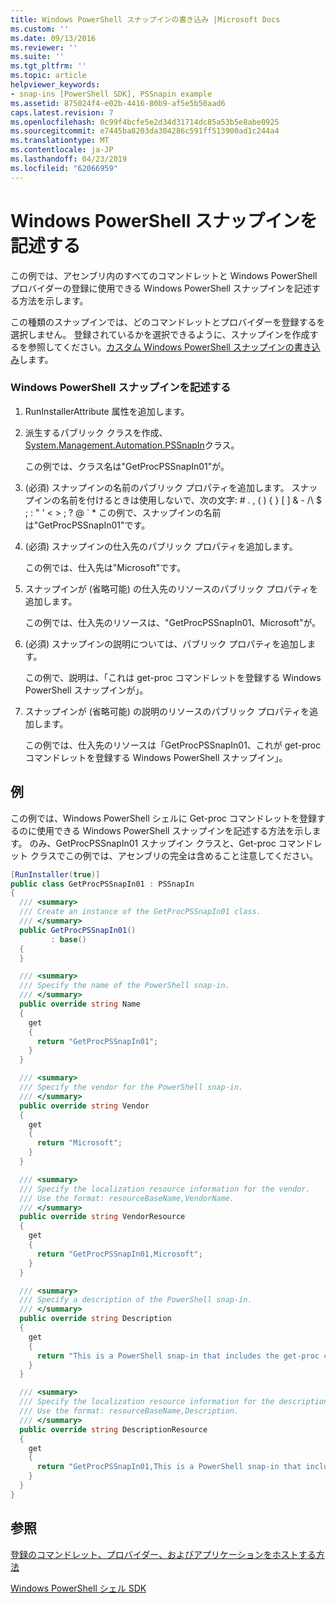 ```yaml
---
title: Windows PowerShell スナップインの書き込み |Microsoft Docs
ms.custom: ''
ms.date: 09/13/2016
ms.reviewer: ''
ms.suite: ''
ms.tgt_pltfrm: ''
ms.topic: article
helpviewer_keywords:
- snap-ins [PowerShell SDK], PSSnapin example
ms.assetid: 875024f4-e02b-4416-80b9-af5e5b50aad6
caps.latest.revision: 7
ms.openlocfilehash: 0c99f4bcfe5e2d34d31714dc85a53b5e8abe0925
ms.sourcegitcommit: e7445ba8203da304286c591ff513900ad1c244a4
ms.translationtype: MT
ms.contentlocale: ja-JP
ms.lasthandoff: 04/23/2019
ms.locfileid: "62066959"
---
```

# <a name="writing-a-windows-powershell-snap-in"></a>Windows PowerShell スナップインを記述する

この例では、アセンブリ内のすべてのコマンドレットと Windows PowerShell プロバイダーの登録に使用できる Windows PowerShell スナップインを記述する方法を示します。

この種類のスナップインでは、どのコマンドレットとプロバイダーを登録するを選択しません。 登録されているかを選択できるように、スナップインを作成するを参照してください。[カスタム Windows PowerShell スナップインの書き込み](./writing-a-custom-windows-powershell-snap-in.md)します。

### <a name="writing-a-windows-powershell-snap-in"></a>Windows PowerShell スナップインを記述する

1. RunInstallerAttribute 属性を追加します。

2. 派生するパブリック クラスを作成、 [System.Management.Automation.PSSnapIn](/dotnet/api/System.Management.Automation.PSSnapIn)クラス。

    この例では、クラス名は"GetProcPSSnapIn01"が。

3. (必須) スナップインの名前のパブリック プロパティを追加します。 スナップインの名前を付けるときは使用しないで、次の文字: # . , ( ) { } [ ] & - /\ $ ; : " ' < > ; ? @ ` *
    この例で、スナップインの名前は"GetProcPSSnapIn01"です。

4. (必須) スナップインの仕入先のパブリック プロパティを追加します。

    この例では、仕入先は"Microsoft"です。

5. スナップインが (省略可能) の仕入先のリソースのパブリック プロパティを追加します。

    この例では、仕入先のリソースは、"GetProcPSSnapIn01、Microsoft"が。

6. (必須) スナップインの説明については、パブリック プロパティを追加します。

    この例で、説明は、「これは get-proc コマンドレットを登録する Windows PowerShell スナップインが」。

7. スナップインが (省略可能) の説明のリソースのパブリック プロパティを追加します。

    この例では、仕入先のリソースは「GetProcPSSnapIn01、これが get-proc コマンドレットを登録する Windows PowerShell スナップイン」。

## <a name="example"></a>例

この例では、Windows PowerShell シェルに Get-proc コマンドレットを登録するのに使用できる Windows PowerShell スナップインを記述する方法を示します。 のみ、GetProcPSSnapIn01 スナップイン クラスと、Get-proc コマンドレット クラスでこの例では、アセンブリの完全は含めること注意してください。

```csharp
[RunInstaller(true)]
public class GetProcPSSnapIn01 : PSSnapIn
{
  /// <summary>
  /// Create an instance of the GetProcPSSnapIn01 class.
  /// </summary>
  public GetProcPSSnapIn01()
         : base()
  {
  }

  /// <summary>
  /// Specify the name of the PowerShell snap-in.
  /// </summary>
  public override string Name
  {
    get
    {
      return "GetProcPSSnapIn01";
    }
  }

  /// <summary>
  /// Specify the vendor for the PowerShell snap-in.
  /// </summary>
  public override string Vendor
  {
    get
    {
      return "Microsoft";
    }
  }

  /// <summary>
  /// Specify the localization resource information for the vendor.
  /// Use the format: resourceBaseName,VendorName.
  /// </summary>
  public override string VendorResource
  {
    get
    {
      return "GetProcPSSnapIn01,Microsoft";
    }
  }

  /// <summary>
  /// Specify a description of the PowerShell snap-in.
  /// </summary>
  public override string Description
  {
    get
    {
      return "This is a PowerShell snap-in that includes the get-proc cmdlet.";
    }
  }

  /// <summary>
  /// Specify the localization resource information for the description.
  /// Use the format: resourceBaseName,Description.
  /// </summary>
  public override string DescriptionResource
  {
    get
    {
      return "GetProcPSSnapIn01,This is a PowerShell snap-in that includes the get-proc cmdlet.";
    }
  }
}
```

## <a name="see-also"></a>参照

[登録のコマンドレット、プロバイダー、およびアプリケーションをホストする方法](http://msdn.microsoft.com/en-us/a41e9054-29c8-40ab-bf2b-8ce4e7ec1c8c)

[Windows PowerShell シェル SDK](../windows-powershell-reference.md)
